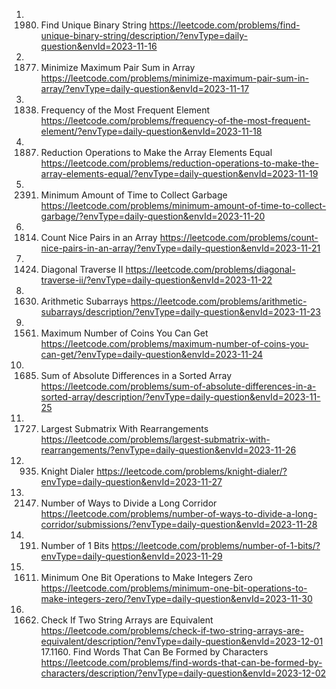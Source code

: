 1. 1980. Find Unique Binary String
https://leetcode.com/problems/find-unique-binary-string/description/?envType=daily-question&envId=2023-11-16
2. 1877. Minimize Maximum Pair Sum in Array
https://leetcode.com/problems/minimize-maximum-pair-sum-in-array/?envType=daily-question&envId=2023-11-17
3. 1838. Frequency of the Most Frequent Element
https://leetcode.com/problems/frequency-of-the-most-frequent-element/?envType=daily-question&envId=2023-11-18
4. 1887. Reduction Operations to Make the Array Elements Equal
https://leetcode.com/problems/reduction-operations-to-make-the-array-elements-equal/?envType=daily-question&envId=2023-11-19
5. 2391. Minimum Amount of Time to Collect Garbage
https://leetcode.com/problems/minimum-amount-of-time-to-collect-garbage/?envType=daily-question&envId=2023-11-20
6. 1814. Count Nice Pairs in an Array
https://leetcode.com/problems/count-nice-pairs-in-an-array/?envType=daily-question&envId=2023-11-21
7. 1424. Diagonal Traverse II
https://leetcode.com/problems/diagonal-traverse-ii/?envType=daily-question&envId=2023-11-22
8. 1630. Arithmetic Subarrays
https://leetcode.com/problems/arithmetic-subarrays/description/?envType=daily-question&envId=2023-11-23
9. 1561. Maximum Number of Coins You Can Get
https://leetcode.com/problems/maximum-number-of-coins-you-can-get/?envType=daily-question&envId=2023-11-24
10. 1685. Sum of Absolute Differences in a Sorted Array
https://leetcode.com/problems/sum-of-absolute-differences-in-a-sorted-array/description/?envType=daily-question&envId=2023-11-25
11. 1727. Largest Submatrix With Rearrangements
https://leetcode.com/problems/largest-submatrix-with-rearrangements/?envType=daily-question&envId=2023-11-26
12. 935. Knight Dialer
https://leetcode.com/problems/knight-dialer/?envType=daily-question&envId=2023-11-27
13. 2147. Number of Ways to Divide a Long Corridor
https://leetcode.com/problems/number-of-ways-to-divide-a-long-corridor/submissions/?envType=daily-question&envId=2023-11-28
14. 191. Number of 1 Bits
https://leetcode.com/problems/number-of-1-bits/?envType=daily-question&envId=2023-11-29
15. 1611. Minimum One Bit Operations to Make Integers Zero
https://leetcode.com/problems/minimum-one-bit-operations-to-make-integers-zero/?envType=daily-question&envId=2023-11-30
16. 1662. Check If Two String Arrays are Equivalent
https://leetcode.com/problems/check-if-two-string-arrays-are-equivalent/description/?envType=daily-question&envId=2023-12-01
17.1160. Find Words That Can Be Formed by Characters
https://leetcode.com/problems/find-words-that-can-be-formed-by-characters/description/?envType=daily-question&envId=2023-12-02